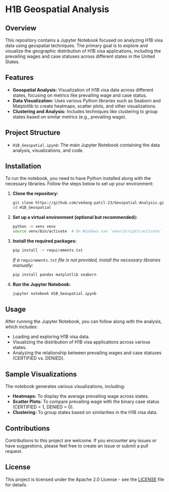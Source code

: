 # H1B Geospatial Analysis

## Overview
This repository contains a Jupyter Notebook focused on analyzing H1B visa data using geospatial techniques. The primary goal is to explore and visualize the geographic distribution of H1B visa applications, including the prevailing wages and case statuses across different states in the United States.

## Features
- **Geospatial Analysis:** Visualization of H1B visa data across different states, focusing on metrics like prevailing wage and case status.
- **Data Visualization:** Uses various Python libraries such as Seaborn and Matplotlib to create heatmaps, scatter plots, and other visualizations.
- **Clustering and Analysis:** Includes techniques like clustering to group states based on similar metrics (e.g., prevailing wage).

## Project Structure
- `H1B_Geospatial.ipynb`: The main Jupyter Notebook containing the data analysis, visualizations, and code.

## Installation
To run the notebook, you need to have Python installed along with the necessary libraries. Follow the steps below to set up your environment:

1. **Clone the repository:**
   ```bash
   git clone https://github.com/vedang-patil-23/Geospatial-Analysis.git
   cd H1B_Geospatial
   ```

2. **Set up a virtual environment (optional but recommended):**
   ```bash
   python -m venv venv
   source venv/bin/activate  # On Windows use `venv\Scripts\activate`
   ```

3. **Install the required packages:**
   ```bash
   pip install -r requirements.txt
   ```

   *If a `requirements.txt` file is not provided, install the necessary libraries manually:*
   ```bash
   pip install pandas matplotlib seaborn
   ```

4. **Run the Jupyter Notebook:**
   ```bash
   jupyter notebook H1B_Geospatial.ipynb
   ```

## Usage
After running the Jupyter Notebook, you can follow along with the analysis, which includes:

- Loading and exploring H1B visa data.
- Visualizing the distribution of H1B visa applications across various states.
- Analyzing the relationship between prevailing wages and case statuses (CERTIFIED vs. DENIED).

## Sample Visualizations
The notebook generates various visualizations, including:

- **Heatmaps:** To display the average prevailing wage across states.
- **Scatter Plots:** To compare prevailing wage with the binary case status (CERTIFIED = 1, DENIED = 0).
- **Clustering:** To group states based on similarities in the H1B visa data.

## Contributions
Contributions to this project are welcome. If you encounter any issues or have suggestions, please feel free to create an issue or submit a pull request.

## License
This project is licensed under the Apache 2.0 License - see the [LICENSE](LICENSE) file for details.
